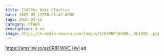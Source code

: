 ```yaml
---
title: 2200Pcs Hair Elastics
date: 2025-03-11T10:25:47.698Z
tags: 2025-03-11
Category: OTHER
description: 4.xx
image: https://m.media-amazon.com/images/I/81M6PhGrNNL._SL1500_.jpg
---
```

https://amzlink.to/az0R8FWKCiHwi   ad